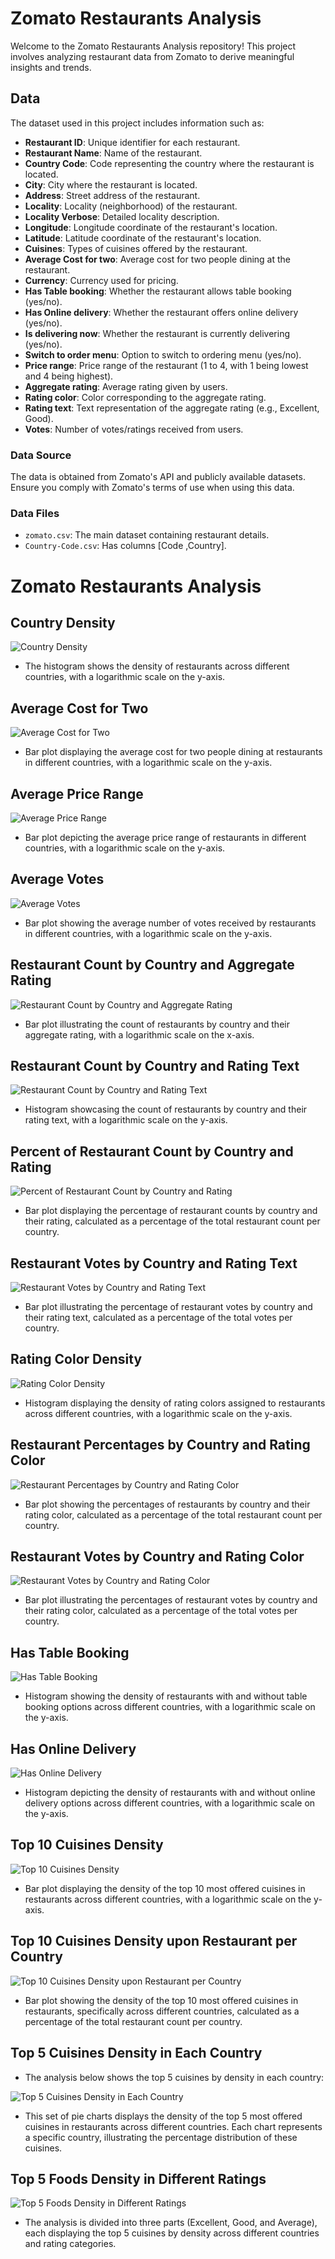 # Zomato Restaurants Analysis

Welcome to the Zomato Restaurants Analysis repository! This project involves analyzing restaurant data from Zomato to derive meaningful insights and trends.

## Data

The dataset used in this project includes information such as:
- **Restaurant ID**: Unique identifier for each restaurant.
- **Restaurant Name**: Name of the restaurant.
- **Country Code**: Code representing the country where the restaurant is located.
- **City**: City where the restaurant is located.
- **Address**: Street address of the restaurant.
- **Locality**: Locality (neighborhood) of the restaurant.
- **Locality Verbose**: Detailed locality description.
- **Longitude**: Longitude coordinate of the restaurant's location.
- **Latitude**: Latitude coordinate of the restaurant's location.
- **Cuisines**: Types of cuisines offered by the restaurant.
- **Average Cost for two**: Average cost for two people dining at the restaurant.
- **Currency**: Currency used for pricing.
- **Has Table booking**: Whether the restaurant allows table booking (yes/no).
- **Has Online delivery**: Whether the restaurant offers online delivery (yes/no).
- **Is delivering now**: Whether the restaurant is currently delivering (yes/no).
- **Switch to order menu**: Option to switch to ordering menu (yes/no).
- **Price range**: Price range of the restaurant (1 to 4, with 1 being lowest and 4 being highest).
- **Aggregate rating**: Average rating given by users.
- **Rating color**: Color corresponding to the aggregate rating.
- **Rating text**: Text representation of the aggregate rating (e.g., Excellent, Good).
- **Votes**: Number of votes/ratings received from users.

### Data Source

The data is obtained from Zomato's API and publicly available datasets. Ensure you comply with Zomato's terms of use when using this data.

### Data Files

- `zomato.csv`: The main dataset containing restaurant details.
- `Country-Code.csv`: Has columns [Code ,Country].

# Zomato Restaurants Analysis

## Country Density

![Country Density](plot_country_density.png)

- The histogram shows the density of restaurants across different countries, with a logarithmic scale on the y-axis.

## Average Cost for Two

![Average Cost for Two](plot_avg_cost.png)

- Bar plot displaying the average cost for two people dining at restaurants in different countries, with a logarithmic scale on the y-axis.

## Average Price Range

![Average Price Range](plot_avg_price_range.png)

- Bar plot depicting the average price range of restaurants in different countries, with a logarithmic scale on the y-axis.

## Average Votes

![Average Votes](plot_avg_votes.png)

- Bar plot showing the average number of votes received by restaurants in different countries, with a logarithmic scale on the y-axis.

## Restaurant Count by Country and Aggregate Rating

![Restaurant Count by Country and Aggregate Rating](plot_restaurant_count_rating.png)

- Bar plot illustrating the count of restaurants by country and their aggregate rating, with a logarithmic scale on the x-axis.

## Restaurant Count by Country and Rating Text

![Restaurant Count by Country and Rating Text](plot_restaurant_count_rating_text.png)

- Histogram showcasing the count of restaurants by country and their rating text, with a logarithmic scale on the y-axis.

## Percent of Restaurant Count by Country and Rating

![Percent of Restaurant Count by Country and Rating](plot_percent_rating.png)

- Bar plot displaying the percentage of restaurant counts by country and their rating, calculated as a percentage of the total restaurant count per country.

## Restaurant Votes by Country and Rating Text

![Restaurant Votes by Country and Rating Text](plot_votes_rating.png)

- Bar plot illustrating the percentage of restaurant votes by country and their rating text, calculated as a percentage of the total votes per country.

## Rating Color Density

![Rating Color Density](plot_rating_color.png)

- Histogram displaying the density of rating colors assigned to restaurants across different countries, with a logarithmic scale on the y-axis.

## Restaurant Percentages by Country and Rating Color

![Restaurant Percentages by Country and Rating Color](plot_percent_rating_color.png)

- Bar plot showing the percentages of restaurants by country and their rating color, calculated as a percentage of the total restaurant count per country.

## Restaurant Votes by Country and Rating Color

![Restaurant Votes by Country and Rating Color](plot_votes_rating_color.png)

- Bar plot illustrating the percentages of restaurant votes by country and their rating color, calculated as a percentage of the total votes per country.

## Has Table Booking

![Has Table Booking](plot_has_table_booking.png)

- Histogram showing the density of restaurants with and without table booking options across different countries, with a logarithmic scale on the y-axis.

## Has Online Delivery

![Has Online Delivery](plot_has_online_delivery.png)

- Histogram depicting the density of restaurants with and without online delivery options across different countries, with a logarithmic scale on the y-axis.

## Top 10 Cuisines Density

![Top 10 Cuisines Density](plot_top_10_cuisines.png)

- Bar plot displaying the density of the top 10 most offered cuisines in restaurants across different countries, with a logarithmic scale on the y-axis.

## Top 10 Cuisines Density upon Restaurant per Country

![Top 10 Cuisines Density upon Restaurant per Country](plot_top_10_cuisines_country.png)

- Bar plot showing the density of the top 10 most offered cuisines in restaurants, specifically across different countries, calculated as a percentage of the total restaurant count per country.

## Top 5 Cuisines Density in Each Country

- The analysis below shows the top 5 cuisines by density in each country:

![Top 5 Cuisines Density in Each Country](plot_top_5_cuisines_country.png)

- This set of pie charts displays the density of the top 5 most offered cuisines in restaurants across different countries. Each chart represents a specific country, illustrating the percentage distribution of these cuisines.

## Top 5 Foods Density in Different Ratings

![Top 5 Foods Density in Different Ratings](plot_top_5_foods_ratings.png)

- The analysis is divided into three parts (Excellent, Good, and Average), each displaying the top 5 cuisines by density across different countries and rating categories.


